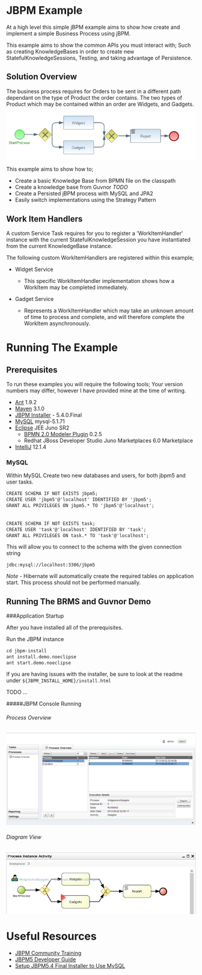 JBPM Example
============

At a high level this simple jBPM example aims to show how create and implement a simple Business Process using jBPM. 

This example aims to show the common APIs you must interact with; Such as creating KnowledgeBases in order to create new StatefulKnowledgeSessions, Testing, and taking advantage of Persistence.

Solution Overview
--------

The business process requires for Orders to be sent in a different path dependant on the type of Product the order contains. The two types of Product which may be contained within an order are Widgets, and Gadgets.

<div style="align:center">
	<img src="documentation/WidgetsAndGadgets.png" alt="Business Process Overview" />
</div>

This example aims to show how to;

- Create a basic Knowledge Base from BPMN file on the classpath
- Create a knowledge base from Guvnor *TODO*
- Create a Persisted jBPM process with MySQL and JPA2
- Easily switch implementations using the Strategy Pattern 

Work Item Handlers
------------------

A custom Service Task requires for you to register a 'WorkItemHandler' instance with the current StatefulKnowledgeSession you have instantiated from the current KnowledgeBase instance.

The following custom WorkItemHandlers are registered within this example;

- Widget Service
    - This specific WorkItemHandler implementation shows how a WorkItem may be completed immediately.

- Gadget Service
    - Represents a WorkItemHandler which may take an unknown amount of time to process and complete, and will therefore complete the WorkItem asynchronously.

Running The Example
===================

Prerequisites
--------------

To run these examples you will require the following tools; Your version numbers may differ, however I have provided mine
at the time of writing.

- [Ant](http://ant.apache.org/) 1.9.2
- [Maven](http://maven.apache.org/) 3.1.0
- [JBPM Installer](http://sourceforge.net/projects/jbpm/files/jBPM%205/jbpm-5.4.0.Final/) - 5.4.0.Final
- [MySQL](http://dev.mysql.com/downloads/mysql/5.1.html) mysql-5.1.71
- [Eclipse](http://www.eclipse.org/downloads/download.php?file=/technology/epp/downloads/release/juno/SR2/eclipse-jee-juno-SR2-win32.zip) JEE Juno SR2
    - [BPMN 2.0 Modeler Plugin](http://www.eclipse.org/bpmn2-modeler/) 0.2.5
    - Redhat JBoss Developer Studio Juno Marketplaces 6.0 Marketplace
- [IntelliJ](http://www.jetbrains.com/idea/) 12.1.4


### MySQL

Within MySQL Create two new databases and users, for both jbpm5 and user tasks.

    CREATE SCHEMA IF NOT EXISTS jbpm5;
    CREATE USER 'jbpm5'@'localhost' IDENTIFIED BY 'jbpm5';
    GRANT ALL PRIVILEGES ON jbpm5.* TO 'jbpm5'@'localhost';


    CREATE SCHEMA IF NOT EXISTS task;
    CREATE USER 'task'@'localhost' IDENTIFIED BY 'task';
    GRANT ALL PRIVILEGES ON task.* TO 'task'@'localhost';

This will allow you to connect to the schema with the given connection string

    jdbc:mysql://localhost:3306/jbpm5

*Note* - Hibernate will automatically create the required tables on application start. This process should not be performed manually.


Running The BRMS and Guvnor Demo
---------------------------------

###Application Startup

After you have installed all of the prerequisites.

Run the JBPM instance

    cd jbpm-install
    ant install.demo.noeclipse
    ant start.demo.noeclipse

If you are having issues with the installer, be sure to look at the readme under `${JBPM_INSTALL_HOME}/install.html`

TODO ...

#####JBPM Console Running

###### Process Overview
<div style="align:center">
	<img src="documentation/JBPMConsoleOverview.png" alt="JBPM Console Overview" />
</div>


###### Diagram View
<div style="align:center">
	<img src="documentation/ProcessInstanceActivity.png" alt="Process Instance Activity" />
</div>

Useful Resources
=========

- [JBPM Community Training](http://salaboy.com/2011/01/24/announcing-jbpm5-community-training/)
- [JBPM5 Developer Guide](http://www.packtpub.com/jboss-business-process-management-5-jave-developer-guide/book)
- [Setup JBPM5.4 Final Installer to Use MySQL](https://community.jboss.org/wiki/SetUpJBPM54FinalInstallerToUseMySQL-OrHowToRunSection37OfTheUserGuide)